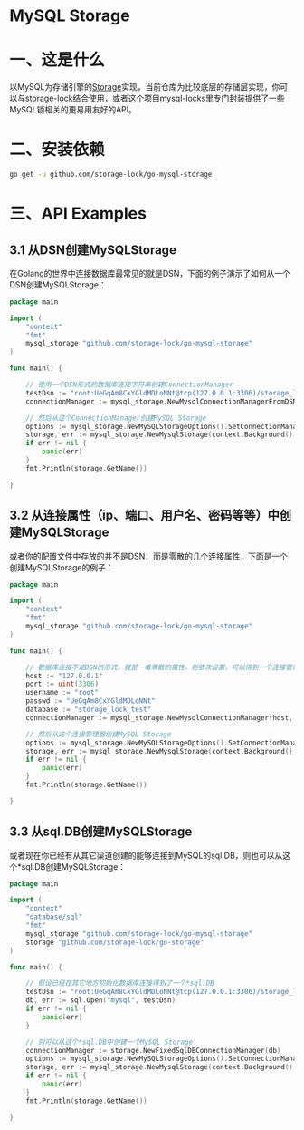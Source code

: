 # MySQL Storage 

# 一、这是什么
以MySQL为存储引擎的[Storage](https://github.com/storage-lock/go-storage)实现，当前仓库为比较底层的存储层实现，你可以与[storage-lock](https://github.com/storage-lock/go-storage-lock)结合使用，或者这个项目[mysql-locks](https://github.com/storage-lock/go-mysql-locks)里专门封装提供了一些MySQL锁相关的更易用友好的API。

# 二、安装依赖
```bash
go get -u github.com/storage-lock/go-mysql-storage
```

# 三、API Examples

## 3.1 从DSN创建MySQLStorage

在Golang的世界中连接数据库最常见的就是DSN，下面的例子演示了如何从一个DSN创建MySQLStorage： 

```go
package main

import (
	"context"
	"fmt"
	mysql_storage "github.com/storage-lock/go-mysql-storage"
)

func main() {

	// 使用一个DSN形式的数据库连接字符串创建ConnectionManager
	testDsn := "root:UeGqAm8CxYGldMDLoNNt@tcp(127.0.0.1:3306)/storage_lock_test"
	connectionManager := mysql_storage.NewMysqlConnectionManagerFromDSN(testDsn)

	// 然后从这个ConnectionManager创建MySQL Storage
	options := mysql_storage.NewMySQLStorageOptions().SetConnectionManager(connectionManager)
	storage, err := mysql_storage.NewMysqlStorage(context.Background(), options)
	if err != nil {
		panic(err)
	}
	fmt.Println(storage.GetName())

}
```

## 3.2 从连接属性（ip、端口、用户名、密码等等）中创建MySQLStorage

或者你的配置文件中存放的并不是DSN，而是零散的几个连接属性，下面是一个创建MySQLStorage的例子：

```go
package main

import (
	"context"
	"fmt"
	mysql_storage "github.com/storage-lock/go-mysql-storage"
)

func main() {

	// 数据库连接不是DSN的形式，就是一堆零散的属性，则依次设置，可以得到一个连接管理器
	host := "127.0.0.1"
	port := uint(3306)
	username := "root"
	passwd := "UeGqAm8CxYGldMDLoNNt"
	database := "storage_lock_test"
	connectionManager := mysql_storage.NewMysqlConnectionManager(host, port, username, passwd, database)

	// 然后从这个连接管理器创建MySQL Storage
	options := mysql_storage.NewMySQLStorageOptions().SetConnectionManager(connectionManager)
	storage, err := mysql_storage.NewMysqlStorage(context.Background(), options)
	if err != nil {
		panic(err)
	}
	fmt.Println(storage.GetName())

}
```

## 3.3 从sql.DB创建MySQLStorage

或者现在你已经有从其它渠道创建的能够连接到MySQL的sql.DB，则也可以从这个*sql.DB创建MySQLStorage：

```go
package main

import (
	"context"
	"database/sql"
	"fmt"
	mysql_storage "github.com/storage-lock/go-mysql-storage"
	storage "github.com/storage-lock/go-storage"
)

func main() {

	// 假设已经在其它地方初始化数据库连接得到了一个*sql.DB
	testDsn := "root:UeGqAm8CxYGldMDLoNNt@tcp(127.0.0.1:3306)/storage_lock_test"
	db, err := sql.Open("mysql", testDsn)
	if err != nil {
		panic(err)
	}

	// 则可以从这个*sql.DB中创建一个MySQL Storage
	connectionManager := storage.NewFixedSqlDBConnectionManager(db)
	options := mysql_storage.NewMySQLStorageOptions().SetConnectionManager(connectionManager)
	storage, err := mysql_storage.NewMysqlStorage(context.Background(), options)
	if err != nil {
		panic(err)
	}
	fmt.Println(storage.GetName())

}
```







